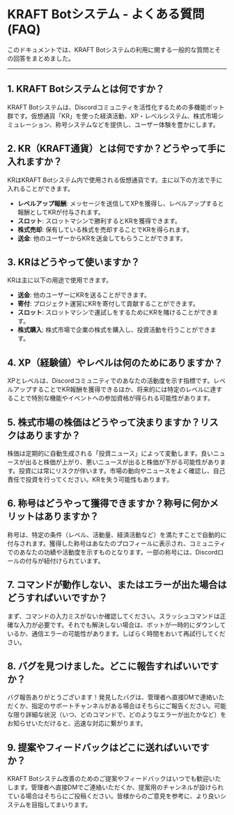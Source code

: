 # KRAFT Botシステム - よくある質問 (FAQ)

このドキュメントでは、KRAFT Botシステムの利用に関する一般的な質問とその回答をまとめました。

---

## 1. KRAFT Botシステムとは何ですか？

KRAFT Botシステムは、Discordコミュニティを活性化するための多機能ボット群です。仮想通貨「KR」を使った経済活動、XP・レベルシステム、株式市場シミュレーション、称号システムなどを提供し、ユーザー体験を豊かにします。

## 2. KR（KRAFT通貨）とは何ですか？どうやって手に入れますか？

KRはKRAFT Botシステム内で使用される仮想通貨です。主に以下の方法で手に入れることができます。
*   **レベルアップ報酬**: メッセージを送信してXPを獲得し、レベルアップすると報酬としてKRが付与されます。
*   **スロット**: スロットマシンで勝利するとKRを獲得できます。
*   **株式売却**: 保有している株式を売却することでKRを得られます。
*   **送金**: 他のユーザーからKRを送金してもらうことができます。

## 3. KRはどうやって使いますか？

KRは主に以下の用途で使用できます。
*   **送金**: 他のユーザーにKRを送ることができます。
*   **寄付**: プロジェクト運営にKRを寄付して貢献することができます。
*   **スロット**: スロットマシンで運試しをするためにKRを賭けることができます。
*   **株式購入**: 株式市場で企業の株式を購入し、投資活動を行うことができます。

## 4. XP（経験値）やレベルは何のためにありますか？

XPとレベルは、Discordコミュニティでのあなたの活動度を示す指標です。レベルアップすることでKR報酬を獲得できるほか、将来的には特定のレベルに達することで特別な機能やイベントへの参加資格が得られる可能性があります。

## 5. 株式市場の株価はどうやって決まりますか？リスクはありますか？

株価は定期的に自動生成される「投資ニュース」によって変動します。良いニュースが出ると株価が上がり、悪いニュースが出ると株価が下がる可能性があります。投資には常にリスクが伴います。市場の動向やニュースをよく確認し、自己責任で投資を行ってください。KRを失う可能性もあります。

## 6. 称号はどうやって獲得できますか？称号に何かメリットはありますか？

称号は、特定の条件（レベル、活動量、経済活動など）を満たすことで自動的に付与されます。獲得した称号はあなたのプロフィールに表示され、コミュニティでのあなたの功績や活動度を示すものとなります。一部の称号には、Discordロールの付与が紐付けられています。

## 7. コマンドが動作しない、またはエラーが出た場合はどうすればいいですか？

まず、コマンドの入力ミスがないか確認してください。スラッシュコマンドは正確な入力が必要です。それでも解決しない場合は、ボットが一時的にダウンしているか、通信エラーの可能性があります。しばらく時間をおいて再試行してください。

## 8. バグを見つけました。どこに報告すればいいですか？

バグ報告ありがとうございます！発見したバグは、管理者へ直接DMで連絡いただくか、指定のサポートチャンネルがある場合はそちらにご報告ください。可能な限り詳細な状況（いつ、どのコマンドで、どのようなエラーが出たかなど）をお知らせいただけると、迅速な対応に繋がります。

## 9. 提案やフィードバックはどこに送ればいいですか？

KRAFT Botシステム改善のためのご提案やフィードバックはいつでも歓迎いたします。管理者へ直接DMでご連絡いただくか、提案用のチャンネルが設けられている場合はそちらにご投稿ください。皆様からのご意見を参考に、より良いシステムを目指してまいります。 